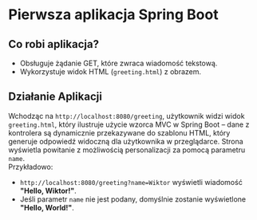 # Pierwsza aplikacja Spring Boot

## Co robi aplikacja?
- Obsługuje żądanie GET, które zwraca wiadomość tekstową.
- Wykorzystuje widok HTML (`greeting.html`) z obrazem.

## Działanie Aplikacji
Wchodząc na `http://localhost:8080/greeting`, użytkownik widzi widok `greeting.html`, który ilustruje użycie wzorca MVC w Spring Boot – dane z kontrolera są dynamicznie przekazywane do szablonu HTML, który generuje odpowiedź widoczną dla użytkownika w przeglądarce. Strona wyświetla powitanie z możliwością personalizacji za pomocą parametru `name`.  
   Przykładowo:  
   - `http://localhost:8080/greeting?name=Wiktor` wyświetli wiadomość **"Hello, Wiktor!"**.
   - Jeśli parametr `name` nie jest podany, domyślnie zostanie wyświetlone **"Hello, World!"**.

